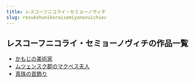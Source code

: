 ```yaml
---
title: レスコーフニコライ・セミョーノヴィチ
slug: resukohunikoraisemiyonovuichiec
---
```


## レスコーフニコライ・セミョーノヴィチの作品一覧

- [かもじの美術家](kamozinomeishuj-dd9)
- [ムツェンスク郡のマクベス夫人](mutsuensukujunn-4fc)
- [真珠の首飾り](zhenzhunoshoush-5f2)
